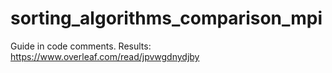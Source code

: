 # sorting_algorithms_comparison_mpi

Guide in code comments.
Results: https://www.overleaf.com/read/jpvwgdnydjby
